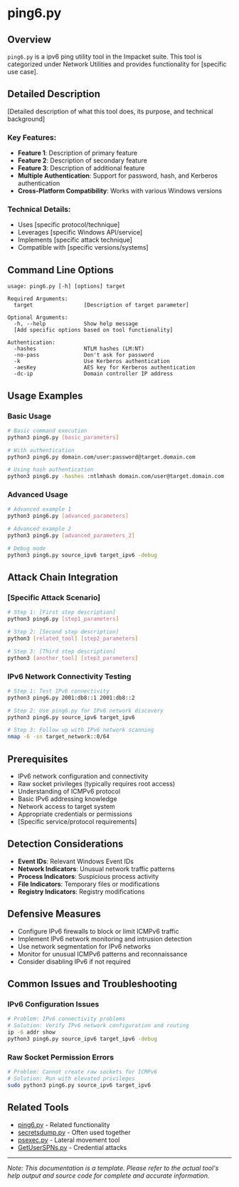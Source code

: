 # ping6.py

## Overview
`ping6.py` is a ipv6 ping utility tool in the Impacket suite. This tool is categorized under Network Utilities and provides functionality for [specific use case].

## Detailed Description
[Detailed description of what this tool does, its purpose, and technical background]

### Key Features:
- **Feature 1**: Description of primary feature
- **Feature 2**: Description of secondary feature
- **Feature 3**: Description of additional feature
- **Multiple Authentication**: Support for password, hash, and Kerberos authentication
- **Cross-Platform Compatibility**: Works with various Windows versions

### Technical Details:
- Uses [specific protocol/technique]
- Leverages [specific Windows API/service]
- Implements [specific attack technique]
- Compatible with [specific versions/systems]

## Command Line Options

```
usage: ping6.py [-h] [options] target

Required Arguments:
  target                [Description of target parameter]

Optional Arguments:
  -h, --help            Show help message
  [Add specific options based on tool functionality]

Authentication:
  -hashes               NTLM hashes (LM:NT)
  -no-pass              Don't ask for password
  -k                    Use Kerberos authentication
  -aesKey               AES key for Kerberos authentication
  -dc-ip                Domain controller IP address
```

## Usage Examples

### Basic Usage
```bash
# Basic command execution
python3 ping6.py [basic_parameters]

# With authentication
python3 ping6.py domain.com/user:password@target.domain.com

# Using hash authentication
python3 ping6.py -hashes :ntlmhash domain.com/user@target.domain.com
```

### Advanced Usage
```bash
# Advanced example 1
python3 ping6.py [advanced_parameters]

# Advanced example 2
python3 ping6.py [advanced_parameters_2]

# Debug mode
python3 ping6.py source_ipv6 target_ipv6 -debug
```

## Attack Chain Integration

### [Specific Attack Scenario]
```bash
# Step 1: [First step description]
python3 ping6.py [step1_parameters]

# Step 2: [Second step description]
python3 [related_tool] [step2_parameters]

# Step 3: [Third step description]
python3 [another_tool] [step3_parameters]
```

### IPv6 Network Connectivity Testing
```bash
# Step 1: Test IPv6 connectivity
python3 ping6.py 2001:db8::1 2001:db8::2

# Step 2: Use ping6.py for IPv6 network discovery
python3 ping6.py source_ipv6 target_ipv6

# Step 3: Follow up with IPv6 network scanning
nmap -6 -sn target_network::0/64
```

## Prerequisites
- IPv6 network configuration and connectivity
- Raw socket privileges (typically requires root access)
- Understanding of ICMPv6 protocol
- Basic IPv6 addressing knowledge
- Network access to target system
- Appropriate credentials or permissions
- [Specific service/protocol requirements]

## Detection Considerations
- **Event IDs**: Relevant Windows Event IDs
- **Network Indicators**: Unusual network traffic patterns
- **Process Indicators**: Suspicious process activity
- **File Indicators**: Temporary files or modifications
- **Registry Indicators**: Registry modifications

## Defensive Measures
- Configure IPv6 firewalls to block or limit ICMPv6 traffic
- Implement IPv6 network monitoring and intrusion detection
- Use network segmentation for IPv6 networks
- Monitor for unusual ICMPv6 patterns and reconnaissance
- Consider disabling IPv6 if not required

## Common Issues and Troubleshooting

### IPv6 Configuration Issues
```bash
# Problem: IPv6 connectivity problems
# Solution: Verify IPv6 network configuration and routing
ip -6 addr show
python3 ping6.py source_ipv6 target_ipv6 -debug
```

### Raw Socket Permission Errors
```bash
# Problem: Cannot create raw sockets for ICMPv6
# Solution: Run with elevated privileges
sudo python3 ping6.py source_ipv6 target_ipv6
```

## Related Tools
- [ping6.py](link.md) - Related functionality
- [secretsdump.py](secretsdump.md) - Often used together
- [psexec.py](psexec.md) - Lateral movement tool
- [GetUserSPNs.py](GetUserSPNs.md) - Credential attacks

---

*Note: This documentation is a template. Please refer to the actual tool's help output and source code for complete and accurate information.*
